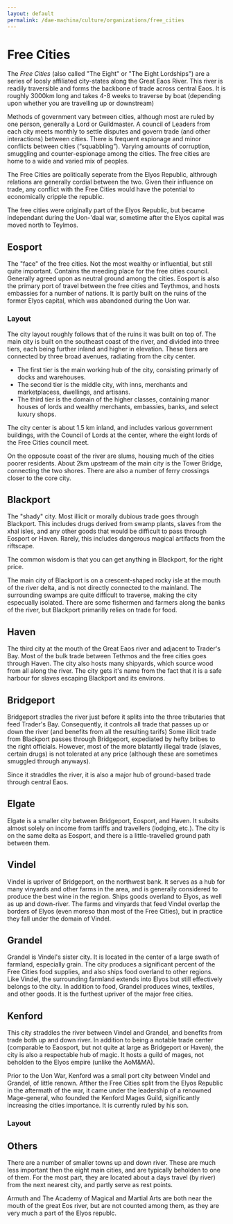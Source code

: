 ```yaml
---
layout: default
permalink: /dae-machina/culture/organizations/free_cities
---
```


# Free Cities

The *Free Cities* (also called "The Eight" or "The Eight Lordships") are a series of loosly affiliated city-states along the Great Eaos River.
This river is readily traversible and forms the backbone of trade across central Eaos.
It is roughly 3000km long and takes 4-8 weeks to traverse by boat (depending upon whether you are travelling up or downstream)

Methods of government vary between cities, although most are ruled by one person, generally a Lord or Guildmaster. 
A council of Leaders from each city meets monthly to settle disputes and govern trade (and other interactions) between cities. There is frequent espionage and minor conflicts between cities (“squabbling”). 
Varying amounts of corruption, smuggling and counter-espionage among the cities. The free cities are home to a wide and varied mix of peoples. 

The Free Cities are politically seperate from the Elyos Republic, althrough relations are generally cordial between the two. Given their influence on trade, 
any conflict with the Free Cities would have the potential to economically cripple the republic.

The free cities were originally part of the Elyos Republic, but became independant during the Uon-'daal war, sometime after the Elyos capital was moved north to Teylmos.

## Eosport

The "face" of the free cities. Not the most wealthy or influential, but still quite important. Contains the meeding place for the free cities council.
Generally agreed upon as neutral ground among the cities. 
Eosport is also the primary port of travel between the free cities and Teythmos, and hosts embassies for a number of nations.
It is partly built on the ruins of the former Elyos capital, which was abandoned during the Uon war.

### Layout

The city layout roughly follows that of the ruins it was built on top of.
The main city is built on the southeast coast of the river, and divided into three tiers, each being further inland and higher in elevation.
These tiers are connected by three broad avenues, radiating from the city center.
 - The first tier is the main working hub of the city, consisting primarly of docks and warehouses.
 - The second tier is the middle city, with inns, merchants and marketplacess, dwellings, and artisans.
 - The third tier is the domain of the higher classes, containing manor houses of lords and wealthy merchants, embassies, banks, and select luxury shops.

The city center is about 1.5 km inland, and includes various government buildings, with the Council of Lords at the center, where the eight lords of the Free Cities council meet.

On the opposute coast of the river are slums, housing much of the cities poorer residents.
About 2km upstream of the main city is the Tower Bridge, connecting the two shores.
There are also a number of ferry crossings closer to the core city.

## Blackport

The "shady" city. Most illicit or morally dubious trade goes through Blackport. This includes drugs derived from swamp plants, slaves from the xhal isles, and any other goods 
that would be difficult to pass through Eosport or Haven. Rarely, this includes dangerous magical artifacts from the riftscape.

The common wisdom is that you can get anything in Blackport, for the right price.

The main city of Blackport is on a crescent-shaped rocky isle at the mouth of the river delta, and is not directly connected to the mainland. The surrounding swamps are quite difficult to traverse, making the city especually isolated.
There are some fishermen and farmers along the banks of the river, but Blackport primarilly relies on trade for food.

## Haven

The third city at the mouth of the Great Eaos river and adjacent to Trader's Bay. Most of the bulk trade between Tethmos and the free cities goes through Haven. 
The city also hosts many shipyards, which source wood from all along the river. 
The city gets it's name from the fact that it is a safe harbour for slaves escaping Blackport and its environs.

## Bridgeport

Bridgeport stradles the river just before it splits into the three tributaries that feed Trader's Bay. Consequently, it controls all trade that passes up or down the river (and benefits from all the resulting tarifs)
Some illicit trade from Blackport passes through Bridgeport, expediated by hefty bribes to the right officials. However, most of the more blatantly illegal trade (slaves, certain drugs) is not tolerated at any price 
(although these are sometimes smuggled through anyways). 

Since it straddles the river, it is also a major hub of ground-based trade through central Eaos.

## Elgate

Elgate is a smaller city between Bridgeport, Eosport, and Haven. It subsits almost solely on income from tariffs and travellers (lodging, etc.). 
The city is on the same delta as Eosport, and there is a little-travelled ground path between them.

## Vindel

Vindel is upriver of Bridgeport, on the northwest bank. It serves as a hub for many vinyards and other farms in the area, and is generally considered to produce the best wine in the region. 
Ships goods overland to Elyos, as well as up and down-river.
The farms and vinyards that feed Vindel overlap the borders of Elyos (even moreso than most of the Free Cities), but in practice they fall under the domain of Vindel.

## Grandel

Grandel is Vindel's sister city. It is located in the center of a large swath of farmland, especially grain. The city produces a significant percent of the Free Cities food supplies, and also ships food overland to other regions.
Like Vindel, the surrounding farmland extends into Elyos but still effectively belongs to the city.
In addition to food, Grandel produces wines, textiles, and other goods. It is the furthest upriver of the major free cities.

## Kenford

This city straddles the river between Vindel and Grandel, and benefits from trade both up and down river.
In addition to being a notable trade center (comparable to Eaosport, but not quite at large as Bridgeport or Haven), the city is also a respectable hub of magic.
It hosts a guild of mages, not beholden to the Elyos empire (unlike the AoM&MA).

Prior to the Uon War, Kenford was a small port city between Vindel and Grandel, of little renown. Afther the Free Cities split from the Elyos Republic in the aftermath of the war, it came under the leadership of a renowned
Mage-general, who founded the Kenford Mages Guild, significantly increasing the cities importance. It is currently ruled by his son.

### Layout



## Others

There are a number of smaller towns up and down river. These are much less important then the eight main cities, and are typically beholden to one of them. 
For the most part, they are located about a days travel (by river) from the next nearest city, and partly serve as rest points.

Armuth and The Academy of Magical and Martial Arts are both near the mouth of the great Eos river, but are not counted among them, as they are very much a part of the Elyos republc.
